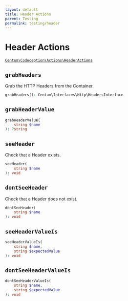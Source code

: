 ```yaml
---
layout: default
title: Header Actions
parent: Testing
permalink: testing/header
---
```




# Header Actions

[`Centum\Codeception\Actions\HeaderActions`](https://github.com/SidRoberts/centum/blob/development/src/Codeception/Actions/HeaderActions.php)



## `grabHeaders`

Grab the HTTP Headers from the Container.

```php
grabHeaders(): Centum\Interfaces\Http\HeadersInterface
```



## `grabHeaderValue`

```php
grabHeaderValue(
    string $name
): ?string
```



## `seeHeader`

Check that a Header exists.

```php
seeHeader(
    string $name
): void
```



## `dontSeeHeader`

Check that a Header does not exist.

```php
dontSeeHeader(
    string $name
): void
```



## `seeHeaderValueIs`

```php
seeHeaderValueIs(
    string $name,
    string $expectedValue
): void
```



## `dontSeeHeaderValueIs`

```php
dontSeeHeaderValueIs(
    string $name,
    string $expectedValue
): void
```

